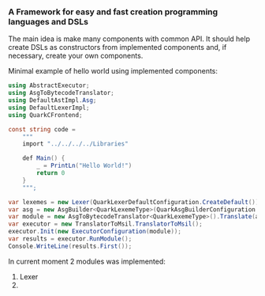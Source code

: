 ### A Framework for easy and fast creation programming languages and DSLs
The main idea is make many components with common API. It should help create DSLs as constructors from implemented components and, if necessary, create your own components.

Minimal example of hello world using implemented components:

```C#
using AbstractExecutor;
using AsgToBytecodeTranslator;
using DefaultAstImpl.Asg;
using DefaultLexerImpl;
using QuarkCFrontend;

const string code =
    """
    import "../../../../Libraries"

    def Main() {
        _ = PrintLn("Hello World!")
        return 0
    }
    """;

var lexemes = new Lexer(QuarkLexerDefaultConfiguration.CreateDefault()).Lexemize(code);
var asg = new AsgBuilder<QuarkLexemeType>(QuarkAsgBuilderConfiguration.CreateDefault()).Build(lexemes);
var module = new AsgToBytecodeTranslator<QuarkLexemeType>().Translate(asg);
var executor = new TranslatorToMsil.TranslatorToMsil();
executor.Init(new ExecutorConfiguration(module));
var results = executor.RunModule();
Console.WriteLine(results.First());
```

In current moment 2 modules was implemented:
1. Lexer
2. 